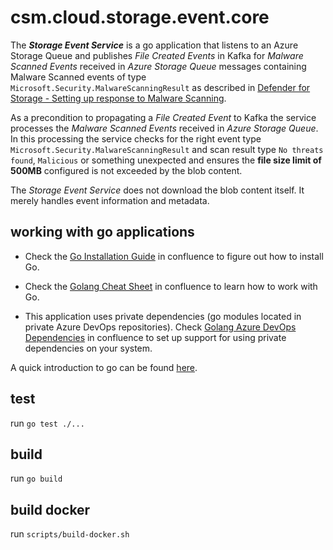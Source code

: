 # csm.cloud.storage.event.core

The ***Storage Event Service*** is a go application that listens to an Azure Storage Queue and publishes *File Created
Events* in Kafka for *Malware Scanned Events* received in *Azure Storage Queue* messages containing Malware Scanned
events of type `Microsoft.Security.MalwareScanningResult` as described in [Defender for Storage - Setting up response to
Malware
Scanning](https://learn.microsoft.com/en-us/azure/defender-for-cloud/defender-for-storage-configure-malware-scan#event-message-structure).

As a precondition to propagating a *File Created Event* to Kafka the service processes the *Malware Scanned Events*
received in *Azure Storage Queue*. In this processing the service checks for the right event type
`Microsoft.Security.MalwareScanningResult` and scan result type `No threats found`, `Malicious` or something unexpected
and ensures the **file size limit of 500MB** configured is not exceeded by the blob content.

The *Storage Event Service* does not download the blob content itself. It merely handles event information and metadata.

## working with go applications

- Check the [Go Installation Guide](https://bosch-pt.atlassian.net/wiki/x/LICNlgI) in confluence to figure out how to
  install Go.

- Check the [Golang Cheat Sheet](https://bosch-pt.atlassian.net/wiki/x/-4CMmgI) in confluence to learn how to work with
  Go.

- This application uses private dependencies (go modules located in private Azure DevOps repositories). Check [Golang
  Azure DevOps Dependencies](https://bosch-pt.atlassian.net/wiki/x/44CSmgI) in confluence to set up support for using
  private dependencies on your system.

A quick introduction to go can be found [here](https://go.dev/tour/list).

## test

run `go test ./...`

## build

run `go build`

## build docker

run `scripts/build-docker.sh`

